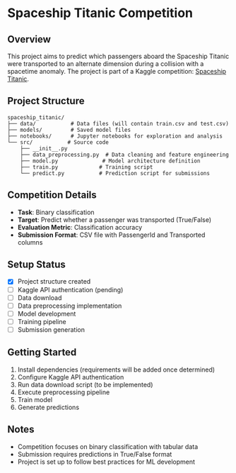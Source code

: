 # Spaceship Titanic Competition

## Overview
This project aims to predict which passengers aboard the Spaceship Titanic were transported to an alternate dimension during a collision with a spacetime anomaly. The project is part of a Kaggle competition: [Spaceship Titanic](https://www.kaggle.com/competitions/spaceship-titanic).

## Project Structure
```
spaceship_titanic/
├── data/           # Data files (will contain train.csv and test.csv)
├── models/         # Saved model files
├── notebooks/      # Jupyter notebooks for exploration and analysis
└── src/           # Source code
    ├── __init__.py
    ├── data_preprocessing.py  # Data cleaning and feature engineering
    ├── model.py              # Model architecture definition
    ├── train.py             # Training script
    └── predict.py           # Prediction script for submissions
```

## Competition Details
- **Task**: Binary classification
- **Target**: Predict whether a passenger was transported (True/False)
- **Evaluation Metric**: Classification accuracy
- **Submission Format**: CSV file with PassengerId and Transported columns

## Setup Status
- [x] Project structure created
- [ ] Kaggle API authentication (pending)
- [ ] Data download
- [ ] Data preprocessing implementation
- [ ] Model development
- [ ] Training pipeline
- [ ] Submission generation

## Getting Started
1. Install dependencies (requirements will be added once determined)
2. Configure Kaggle API authentication
3. Run data download script (to be implemented)
4. Execute preprocessing pipeline
5. Train model
6. Generate predictions

## Notes
- Competition focuses on binary classification with tabular data
- Submission requires predictions in True/False format
- Project is set up to follow best practices for ML development
